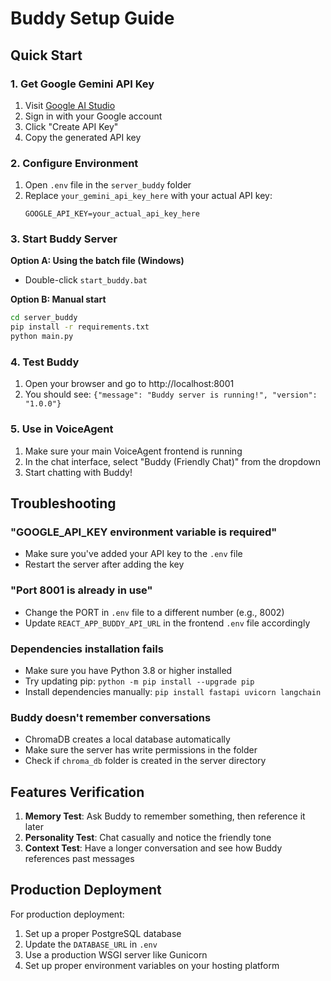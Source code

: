 # Buddy Setup Guide

## Quick Start

### 1. Get Google Gemini API Key
1. Visit [Google AI Studio](https://aistudio.google.com/app/apikey)
2. Sign in with your Google account
3. Click "Create API Key"
4. Copy the generated API key

### 2. Configure Environment
1. Open `.env` file in the `server_buddy` folder
2. Replace `your_gemini_api_key_here` with your actual API key:
   ```
   GOOGLE_API_KEY=your_actual_api_key_here
   ```

### 3. Start Buddy Server
**Option A: Using the batch file (Windows)**
- Double-click `start_buddy.bat`

**Option B: Manual start**
```bash
cd server_buddy
pip install -r requirements.txt
python main.py
```

### 4. Test Buddy
1. Open your browser and go to http://localhost:8001
2. You should see: `{"message": "Buddy server is running!", "version": "1.0.0"}`

### 5. Use in VoiceAgent
1. Make sure your main VoiceAgent frontend is running
2. In the chat interface, select "Buddy (Friendly Chat)" from the dropdown
3. Start chatting with Buddy!

## Troubleshooting

### "GOOGLE_API_KEY environment variable is required"
- Make sure you've added your API key to the `.env` file
- Restart the server after adding the key

### "Port 8001 is already in use"
- Change the PORT in `.env` file to a different number (e.g., 8002)
- Update `REACT_APP_BUDDY_API_URL` in the frontend `.env` file accordingly

### Dependencies installation fails
- Make sure you have Python 3.8 or higher installed
- Try updating pip: `python -m pip install --upgrade pip`
- Install dependencies manually: `pip install fastapi uvicorn langchain`

### Buddy doesn't remember conversations
- ChromaDB creates a local database automatically
- Make sure the server has write permissions in the folder
- Check if `chroma_db` folder is created in the server directory

## Features Verification

1. **Memory Test**: Ask Buddy to remember something, then reference it later
2. **Personality Test**: Chat casually and notice the friendly tone
3. **Context Test**: Have a longer conversation and see how Buddy references past messages

## Production Deployment

For production deployment:
1. Set up a proper PostgreSQL database
2. Update the `DATABASE_URL` in `.env`
3. Use a production WSGI server like Gunicorn
4. Set up proper environment variables on your hosting platform

